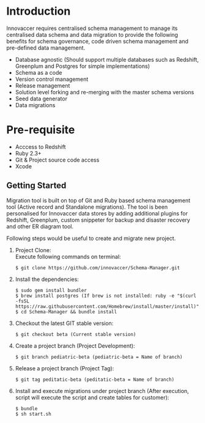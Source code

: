 # Introduction

Innovaccer requires centralised schema management to manage its centralised data schema and data migration to provide the following benefits for schema governance, code driven schema management and pre-defined data management.

* Database agnostic (Should support multiple databases such as Redshift, Greenplum and Postgres for simple implementations)
* Schema as a code
* Version control management 
* Release management 
* Solution level forking and re-merging with the master schema versions 
* Seed data generator
* Data migrations

# Pre-requisite 

- Acccess to Redshift 
- Ruby 2.3+ 
- Git & Project source code access
- Xcode

## Getting Started

Migration tool is built on top of Git and Ruby based schema management tool (Active record and Standalone migrations). The tool is been personalised for Innovaccer data stores by adding additional plugins for Redshift, Greenplum, custom snippeter for backup and disaster recovery and other ER diagram tool.

Following steps would be useful to create and migrate new project.

1. Project Clone:</br> 
   Execute following commands on terminal:</br>
           
       $ git clone https://github.com/innovaccer/Schema-Manager.git

2. Install the dependencies:</br>

       $ sudo gem install bundler
       $ brew install postgres (If brew is not installed: ruby -e "$(curl -fsSL https://raw.githubusercontent.com/Homebrew/install/master/install)")
       $ cd Schema-Manager && bundle install
        
3. Checkout the latest GIT stable version:</br>

       $ git checkout beta (Current stable version)

4. Create a project branch (Project Development):</br>

       $ git branch pediatric-beta (pediatric-beta = Name of branch)
	   
5. Release a project branch (Project Tag):</br>

       $ git tag peditatic-beta (peditatic-beta = Name of branch)
	   
6. Install and execute migrations under project branch (After execution, script will execute the script and create tables for customer):</br>

       $ bundle
       $ sh start.sh 
